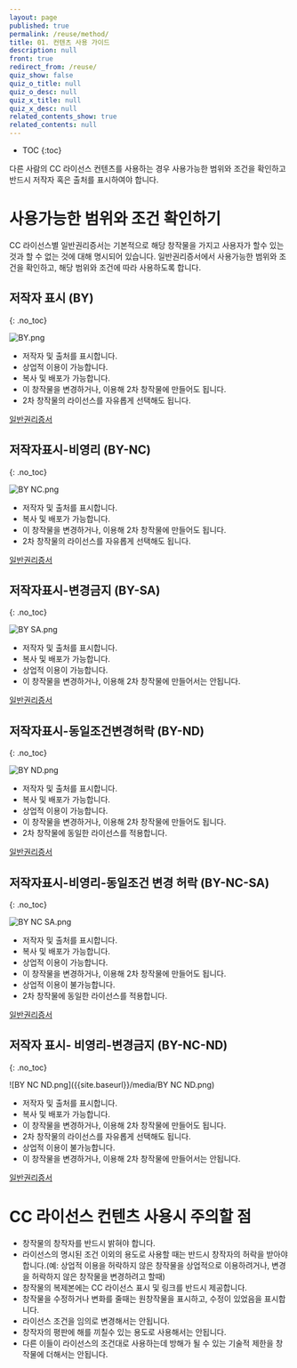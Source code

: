 ```yaml
---
layout: page
published: true
permalink: /reuse/method/
title: 01. 컨텐츠 사용 가이드
description: null
front: true
redirect_from: /reuse/
quiz_show: false
quiz_o_title: null
quiz_o_desc: null
quiz_x_title: null
quiz_x_desc: null
related_contents_show: true
related_contents: null
---
```





* TOC
{:toc}

다른 사람의 CC 라이선스 컨텐츠를 사용하는 경우 사용가능한 범위와 조건을 확인하고 반드시 저작자 혹은 출처를 표시하여야 합니다.

# 사용가능한 범위와 조건 확인하기

CC 라이선스별 일반권리증서는 기본적으로 해당 창작물을 가지고 사용자가 할수 있는 것과 할 수 없는 것에 대해 명시되어 있습니다. 일반권리증서에서 사용가능한 범위와 조건을 확인하고, 해당 범위와 조건에 따라 사용하도록 합니다.

## 저작자 표시 (BY) 
{: .no_toc}

![BY.png]({{site.baseurl}}/media/BY.png)

- 저작자 및 출처를 표시합니다.
- 상업적 이용이 가능합니다.
- 복사 및 배포가 가능합니다.
- 이 창작물을 변경하거나, 이용해 2차 창작물에 만들어도 됩니다.
- 2차 창작물의 라이선스를 자유롭게 선택해도 됩니다.

[일반권리증서](http://creativecommons.org/licenses/by-sa/2.0/kr/) 

## 저작자표시-비영리 (BY-NC) 
{: .no_toc}

![BY NC.png]({{site.baseurl}}/media/BY%20NC.png)

- 저작자 및 출처를 표시합니다.
- 복사 및 배포가 가능합니다.
- 이 창작물을 변경하거나, 이용해 2차 창작물에 만들어도 됩니다.
- 2차 창작물의 라이선스를 자유롭게 선택해도 됩니다.

[일반권리증서](http://creativecommons.org/licenses/by-nc/2.0/kr/)

## 저작자표시-변경금지 (BY-SA) 
{: .no_toc}

![BY SA.png]({{site.baseurl}}/media/BY%20SA.png)

- 저작자 및 출처를 표시합니다.
- 복사 및 배포가 가능합니다.
- 상업적 이용이 가능합니다.
- 이 창작물을 변경하거나, 이용해 2차 창작물에 만들어서는 안됩니다.

[일반권리증서](http://creativecommons.org/licenses/by-sa/2.0/kr/)

## 저작자표시-동일조건변경허락 (BY-ND) 
{: .no_toc}

![BY ND.png]({{site.baseurl}}/media/BY%20ND.png)

- 저작자 및 출처를 표시합니다.
- 복사 및 배포가 가능합니다.
- 상업적 이용이 가능합니다.
- 이 창작물을 변경하거나, 이용해 2차 창작물에 만들어도 됩니다.
- 2차 창작물에 동일한 라이선스를 적용합니다.

[일반권리증서](http://creativecommons.org/licenses/by-nd/2.0/kr/)

## 저작자표시-비영리-동일조건 변경 허락 (BY-NC-SA) 
{: .no_toc}

![BY NC SA.png]({{site.baseurl}}/media/BY%20NC%20SA.png)

- 저작자 및 출처를 표시합니다.
- 복사 및 배포가 가능합니다.
- 상업적 이용이 가능합니다.
- 이 창작물을 변경하거나, 이용해 2차 창작물에 만들어도 됩니다.
- 상업적 이용이 불가능합니다. 
- 2차 창작물에 동일한 라이선스를 적용합니다.

[일반권리증서](http://creativecommons.org/licenses/by-nc-sa/2.0/kr/)

## 저작자 표시- 비영리-변경금지 (BY-NC-ND) 
{: .no_toc}

![BY NC ND.png]({{site.baseurl}}/media/BY NC ND.png)

- 저작자 및 출처를 표시합니다.
- 복사 및 배포가 가능합니다.
- 이 창작물을 변경하거나, 이용해 2차 창작물에 만들어도 됩니다.
- 2차 창작물의 라이선스를 자유롭게 선택해도 됩니다.
- 상업적 이용이 불가능합니다.  
- 이 창작물을 변경하거나, 이용해 2차 창작물에 만들어서는 안됩니다.

[일반권리증서](http://creativecommons.org/licenses/by-nc-nd/2.0/kr/) 

# CC 라이선스 컨텐츠 사용시 주의할 점

- 창작물의 창작자를 반드시 밝혀야 합니다.
- 라이선스의 명시된 조건 이외의 용도로 사용할 때는 반드시 창작자의 허락을 받아야 합니다.(예: 상업적 이용을 허락하지 않은 창작물을 상업적으로 이용하려거나, 변경을 허락하지 않은 창작물을 변경하려고 할때)
- 창작물의 복제본에는 CC 라이선스 표시 및 링크를 반드시 제공합니다.
- 창작물을 수정하거나 변화를 줄때는 원창작물을 표시하고, 수정이 있었음을 표시합니다.
- 라이선스 조건을 임의로 변경해서는 안됩니다.
- 창작자의 평판에 해를 끼칠수 있는 용도로 사용해서는 안됩니다.
- 다른 이들이 라이선스의 조건대로 사용하는데 방해가 될 수 있는 기술적 제한을 창작물에 더해서는 안됩니다.
